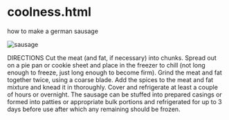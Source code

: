 # coolness.html

  how to make a german sausage
  
 ![sausage](https://www.bradleysmoker.com/cdn/shop/articles/German-Sausage-scaled.jpg?v=1675739123&width=750)
<body>
  DIRECTIONS
Cut the meat (and fat, if necessary) into chunks.
Spread out on a pie pan or cookie sheet and place in the freezer to chill (not long enough to freeze, just long enough to become firm).
Grind the meat and fat together twice, using a coarse blade.
Add the spices to the meat and fat mixture and knead it in thoroughly.
Cover and refrigerate at least a couple of hours or overnight.
The sausage can be stuffed into prepared casings or formed into patties or appropriate bulk portions and refrigerated for up to 3 days before use after which any remaining should be frozen.
</body>
